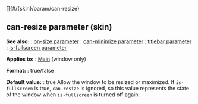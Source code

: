 []{#/{skin}/param/can-resize}
  ## can-resize parameter (skin)
  **See also:**
  :   [on-size parameter](ref/%7Bskin%7D/param/on-size)
  :   [can-minimize parameter](ref/%7Bskin%7D/param/can-minimize)
  :   [titlebar parameter](ref/%7Bskin%7D/param/titlebar)
  :   [is-fullscreen parameter](ref/%7Bskin%7D/param/is-fullscreen)
  <!-- -->
  **Applies to:**
  :   [Main](ref/%7Bskin%7D/control/main) (window only)
  <!-- -->
  **Format:**
  :   true/false
  <!-- -->
  **Default value:**
  :   true
  Allow the window to be resized or maximized.
  If `is-fullscreen` is true, `can-resize` is ignored, so this value
  represents the state of the window when `is-fullscreen` is turned off
  again.